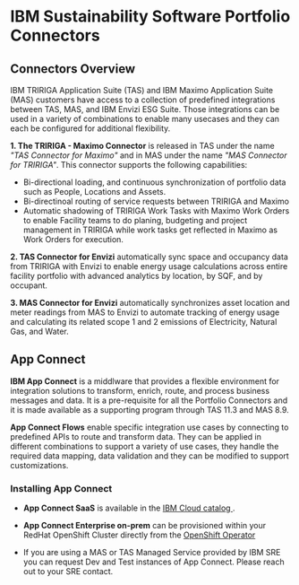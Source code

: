 # IBM Sustainability Software Portfolio Connectors

## Connectors Overview

IBM TRIRIGA Application Suite (TAS) and IBM Maximo Application Suite (MAS) customers have access to a collection of predefined integrations between TAS, MAS, and IBM Envizi ESG Suite. Those integrations can be used in a variety of combinations to enable many usecases and they can each be configured for additional flexibility. 

**1. The TRIRIGA - Maximo Connector** is released in TAS under the name *"TAS Connector for Maximo"* and in MAS under the name *"MAS Connector for TRIRIGA"*. 
This connector supports the following capabilities:  
- Bi-directional loading, and continuous synchronization of portfolio data such as People, Locations and Assets.
- Bi-directinoal routing of service requests between TRIRIGA and Maximo
- Automatic shadowing of TRIRIGA Work Tasks with Maximo Work Orders to enable Facility teams to do planing, budgeting and project management in TRIRIGA while work tasks get reflected in Maximo as Work Orders for execution.

**2. TAS Connector for Envizi** automatically sync space and occupancy data from TRIRIGA with Envizi to enable energy usage calculations across entire facility portfolio with advanced analytics by location, by SQF, and by occupant.

**3. MAS Connector for Envizi** automatically synchronizes asset location and meter readings from MAS to Envizi to automate tracking of energy usage and calculating its related scope 1 and 2 emissions of Electricity, Natural Gas, and Water.


## App Connect

**IBM App Connect** is a middlware that provides a flexible environment for integration solutions to transform, enrich, route, and process business messages and data. It is a pre-requisite for all the Portfolio Connectors and it is made available as a supporting program through TAS 11.3 and MAS 8.9.

**App Connect Flows** enable specific integration use cases by connecting to predefined APIs to route and transform data. They can be applied in different combinations to support a variety of use cases, they handle the required data mapping, data validation and they can be modified to support customizations. 


### Installing App Connect

- **App Connect SaaS** is available in the [IBM Cloud catalog ](https://cloud.ibm.com/catalog/services/app-connect). 



- **App Connect Enterprise on-prem** can be provisioned within your RedHat OpenShift Cluster directly from the [OpenShift Operator](https://www.ibm.com/docs/en/mas-cd/continuous-delivery?topic=ons-app-connect) 

- If you are using a MAS or TAS Managed Service provided by IBM SRE you can request Dev and Test instances of App Connect. Please reach out to your SRE contact.

